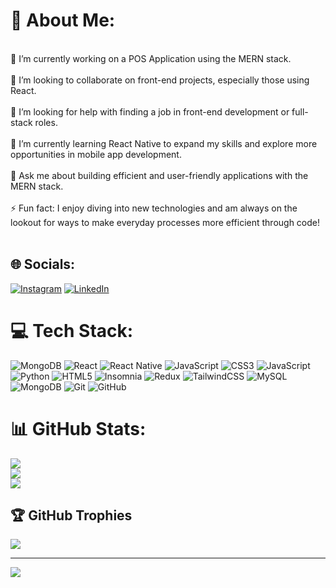 # 💫 About Me:
<br>🔭 I’m currently working on a POS Application using the MERN stack.<br><br>👯 I’m looking to collaborate on front-end projects, especially those using React.<br><br>🤝 I’m looking for help with finding a job in front-end development or full-stack roles.<br><br>🌱 I’m currently learning React Native to expand my skills and explore more opportunities in mobile app development.<br><br>💬 Ask me about building efficient and user-friendly applications with the MERN stack.<br><br>⚡ Fun fact: I enjoy diving into new technologies and am always on the lookout for ways to make everyday processes more efficient through code!<br><br>


## 🌐 Socials:
[![Instagram](https://img.shields.io/badge/Instagram-%23E4405F.svg?logo=Instagram&logoColor=white)](https://instagram.com/v.tushar_2003) [![LinkedIn](https://img.shields.io/badge/LinkedIn-%230077B5.svg?logo=linkedin&logoColor=white)](https://linkedin.com/in/https://www.linkedin.com/in/visitme-tushar-vaghela/) 

# 💻 Tech Stack:
![MongoDB](https://img.shields.io/badge/MongoDB-%234ea94b.svg?style=flat&logo=mongodb&logoColor=white) ![React](https://img.shields.io/badge/react-%2320232a.svg?style=flat&logo=react&logoColor=%2361DAFB) ![React Native](https://img.shields.io/badge/react_native-%2320232a.svg?style=flat&logo=react&logoColor=%2361DAFB) ![JavaScript](https://img.shields.io/badge/javascript-%23323330.svg?style=flat&logo=javascript&logoColor=%23F7DF1E) ![CSS3](https://img.shields.io/badge/css3-%231572B6.svg?style=flat&logo=css3&logoColor=white) ![JavaScript](https://img.shields.io/badge/javascript-%23323330.svg?style=flat&logo=javascript&logoColor=%23F7DF1E) ![Python](https://img.shields.io/badge/python-3670A0?style=flat&logo=python&logoColor=ffdd54) ![HTML5](https://img.shields.io/badge/html5-%23E34F26.svg?style=flat&logo=html5&logoColor=white) ![Insomnia](https://img.shields.io/badge/Insomnia-black?style=flat&logo=insomnia&logoColor=5849BE) ![Redux](https://img.shields.io/badge/redux-%23593d88.svg?style=flat&logo=redux&logoColor=white) ![TailwindCSS](https://img.shields.io/badge/tailwindcss-%2338B2AC.svg?style=flat&logo=tailwind-css&logoColor=white) ![MySQL](https://img.shields.io/badge/mysql-4479A1.svg?style=flat&logo=mysql&logoColor=white) ![MongoDB](https://img.shields.io/badge/MongoDB-%234ea94b.svg?style=flat&logo=mongodb&logoColor=white) ![Git](https://img.shields.io/badge/git-%23F05033.svg?style=flat&logo=git&logoColor=white) ![GitHub](https://img.shields.io/badge/github-%23121011.svg?style=flat&logo=github&logoColor=white)
# 📊 GitHub Stats:
![](https://github-readme-stats.vercel.app/api?username=VTushar2003&theme=dark&hide_border=false&include_all_commits=true&count_private=false)<br/>
![](https://github-readme-streak-stats.herokuapp.com/?user=VTushar2003&theme=dark&hide_border=false)<br/>
![](https://github-readme-stats.vercel.app/api/top-langs/?username=VTushar2003&theme=dark&hide_border=false&include_all_commits=true&count_private=false&layout=compact)

## 🏆 GitHub Trophies
![](https://github-profile-trophy.vercel.app/?username=VTushar2003&theme=radical&no-frame=false&no-bg=true&margin-w=4)

---
[![](https://visitcount.itsvg.in/api?id=VTushar2003&icon=0&color=0)](https://visitcount.itsvg.in)

<!-- Proudly created with GPRM ( https://gprm.itsvg.in ) -->